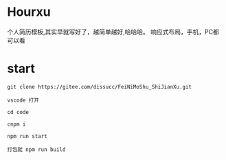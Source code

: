 # Hourxu

个人简历模板,其实早就写好了，越简单越好,哈哈哈。
响应式布局，手机，PC都可以看

# start
```
git clone https://gitee.com/dissucc/FeiNiMoShu_ShiJianXu.git

vscode 打开

cd code

cnpm i

npm run start

打包就 npm run build
```